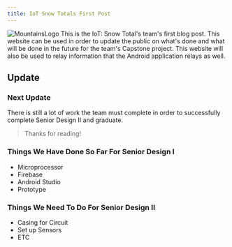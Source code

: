 ```yaml
---
title: IoT Snow Totals First Post
---
```

![MountainsLogo](http://imgur.com/a/PIJqT "Mountains")
This is the IoT: Snow Total's team's first blog post.  This website can be used in order to update the public on what's done and what will be done in the future for the team's Capstone project.  This website will also be used to relay information that the Android application relays as well. 

## Update

### Next Update
There is still a lot of work the team must complete in order to successfully complete Senior Design II and graduate.  

> Thanks for reading!

### Things We Have Done So Far For Senior Design I
- Microprocessor
- Firebase
- Android Studio
- Prototype

### Things We Need To Do For Senior Design II
- Casing for Circuit
- Set up Sensors
- ETC
